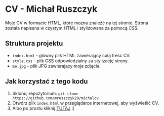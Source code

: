 # CV - Michał Ruszczyk

Moje CV w formacie HTML, które można znaleźć na tej stronie. Strona została napisana w czystym HTML i stylizowana za pomocą CSS.

## Struktura projektu

* `index.html` - główny plik HTML zawierający całą treść CV.
* `style.css` - plik CSS odpowiedzialny za stylizację strony.
* `me.jpg` - plik JPG zawierający moje zdjęcie.

## Jak korzystać z tego kodu

1. Sklonuj repozytorium: `git clone https://github.com/mruszczyk29/michalcv`
2. Otwórz plik `index.html` w przeglądarce internetowej, aby wyświetlić CV.
3. Albo po prostu kliknij [TUTAJ](https://michalruszczykcv.netlify.app) :)



